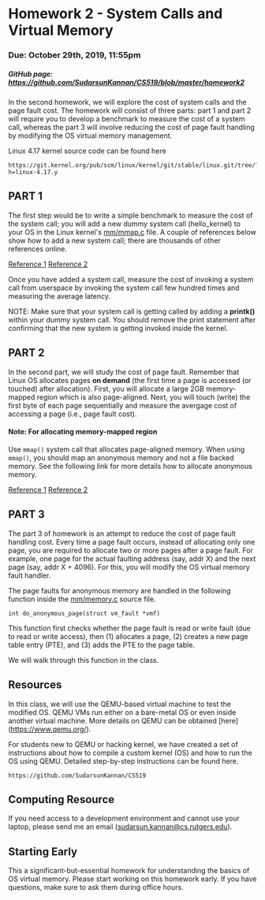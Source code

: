 # Homework 2 - System Calls and Virtual Memory
### Due: October 29th, 2019, 11:55pm
##### GitHub page: https://github.com/SudarsunKannan/CS519/blob/master/homework2
In the second homework, we will explore the cost of system calls and
the page fault cost. The homework will consist of three parts: part 1
and part 2 will require you to develop a benchmark to measure the cost
of a system call, whereas the part 3 will involve reducing the
cost of page fault handling by modifying the OS virtual memory
management.

Linux 4.17 kernel source code can be found here 
```
https://git.kernel.org/pub/scm/linux/kernel/git/stable/linux.git/tree/?h=linux-4.17.y
```

 PART 1
---------
The first step would be to write a simple benchmark to measure the
cost of the system call; you will add a new dummy system call
(hello_kernel) to your OS in the Linux kernel's [mm/mmap.c](https://git.kernel.org/pub/scm/linux/kernel/git/stable/linux.git/tree/mm/mmap.c?h=linux-4.17.y)
file. A couple of references below show how to add a new system call; there are thousands of other references online.

[Reference 1](https://shanetully.com/2014/04/adding-a-syscall-to-linux-3-14/) 
[Reference 2](https://macboypro.wordpress.com/2009/05/15/adding-a-custom-system-call-to-the-linux-os/) 

Once you have added a system call, measure the cost of invoking a system call
from userspace by invoking the system call few hundred times and measuring the average
latency.

NOTE: Make sure that your system call is getting called by adding a **printk()**
within your dummy system call. You should remove the print statement after
confirming that the new system is getting invoked inside the kernel.

 PART 2
---------
In the second part, we will study the cost of page fault. 
Remember that Linux OS allocates pages **on demand** (the first time a page
is accessed (or touched) after allocation). First, you will allocate a large 2GB memory-mapped 
region which is also page-aligned. Next, you will touch (write) the first byte of each 
page sequentially and measure the avergage cost of accessing a page (i.e., page fault cost).

#### Note: For allocating memory-mapped region 
Use `mmap()` system call that allocates page-aligned memory. When using `mmap()`, you should 
map an anonymous memory and not a file backed memory. See the following link for 
more details how to allocate anonymous memory.

[Reference 1](http://man7.org/linux/man-pages/man2/mmap.2.html)
[Reference 2](http://man7.org/tlpi/code/online/dist/mmap/anon_mmap.c.html)

PART 3
---------

The part 3 of homework is an attempt to reduce the cost of page fault handling
cost. Every time a page fault occurs, instead of allocating only one page, you
are required to allocate two or more pages after a page fault. For example, one
page for the actual faulting address (say, addr X) and the next page (say, addr
X + 4096). For this, you will modify the OS virtual memory fault handler.

The page faults for anonymous memory are handled in the following function
inside the
[mm/memory.c](https://git.kernel.org/pub/scm/linux/kernel/git/stable/linux.git/tree/mm/memory.c?h=linux-4.17.y)
source file.

```
int do_anonymous_page(struct vm_fault *vmf)
```
This function first checks whether the page fault is read or write fault (due to
read or write access), then (1) allocates a page, (2) creates a new page table
entry (PTE), and (3) adds the PTE to the page table.

We will walk through this function in the class.

Resources
-------------
In this class, we will use the QEMU-based virtual machine to test the modified
OS. QEMU VMs run either on a bare-metal OS or even inside another virtual
machine. More details on QEMU can be obtained [here] (https://www.qemu.org/).

For students new to QEMU or hacking kernel, we have created a set of
instructions about how to compile a custom kernel (OS) and how to run the
OS using QEMU. Detailed step-by-step instructions can be found here.

```
https://github.com/SudarsunKannan/CS519
```

Computing Resource
---------------------
If you need access to a development environment and cannot use your laptop, 
please send me an email (sudarsun.kannan@cs.rutgers.edu).


 Starting Early
-----------------
This a significant-but-essential homework for understanding the basics of OS
virtual memory. Please start working on this homework early. If you have
questions, make sure to ask them during office hours.

